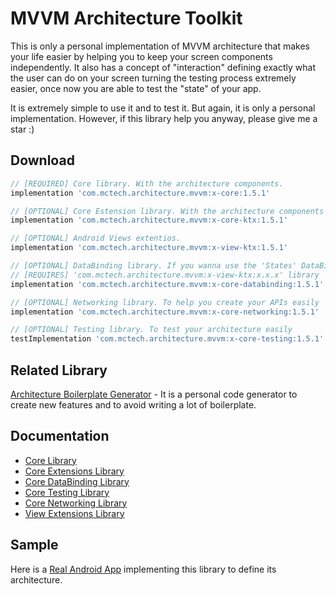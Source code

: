 # MVVM Architecture Toolkit
This is only a personal implementation of MVVM architecture that makes your life easier by helping you to keep your screen components independently. It also has a concept of "interaction" defining exactly what the user can do on your screen turning the testing process extremely easier, once now you are able to test the "state" of your app.

It is extremely simple to use it and to test it. But again, it is only a personal implementation. However, if this library help you anyway, please give me a star :)

## Download
```groovy
// [REQUIRED] Core library. With the architecture components.
implementation 'com.mctech.architecture.mvvm:x-core:1.5.1'

// [OPTIONAL] Core Estension library. With the architecture components extentions.
implementation 'com.mctech.architecture.mvvm:x-core-ktx:1.5.1'

// [OPTIONAL] Android Views extentios. 
implementation 'com.mctech.architecture.mvvm:x-view-ktx:1.5.1'

// [OPTIONAL] DataBinding library. If you wanna use the 'States' DataBinding adapters.
// [REQUIRES] 'com.mctech.architecture.mvvm:x-view-ktx:x.x.x' library
implementation 'com.mctech.architecture.mvvm:x-core-databinding:1.5.1'

// [OPTIONAL] Networking library. To help you create your APIs easily
implementation 'com.mctech.architecture.mvvm:x-core-networking:1.5.1'

// [OPTIONAL] Testing library. To test your architecture easily
testImplementation 'com.mctech.architecture.mvvm:x-core-testing:1.5.1'

``` 

## Related Library

[Architecture Boilerplate Generator]() - It is a personal code generator to create new features and to avoid writing a lot of boilerplate.

## Documentation
* [Core Library](https://github.com/MayconCardoso/Mvvm-Architecture-Toolkit/tree/master/library/core)
* [Core Extensions Library](https://github.com/MayconCardoso/Mvvm-Architecture-Toolkit/tree/master/library/core-extentions)
* [Core DataBinding Library](https://github.com/MayconCardoso/Mvvm-Architecture-Toolkit/tree/master/library/core-databinding)
* [Core Testing Library](https://github.com/MayconCardoso/Mvvm-Architecture-Toolkit/tree/master/library/core-testing)
* [Core Networking Library](https://github.com/MayconCardoso/Mvvm-Architecture-Toolkit/tree/master/library/core-networking)
* [View Extensions Library](https://github.com/MayconCardoso/Mvvm-Architecture-Toolkit/tree/master/library/view-extentions)

## Sample

Here is a [Real Android App](https://github.com/MayconCardoso/StockTradeTracking) implementing this library to define its architecture.
